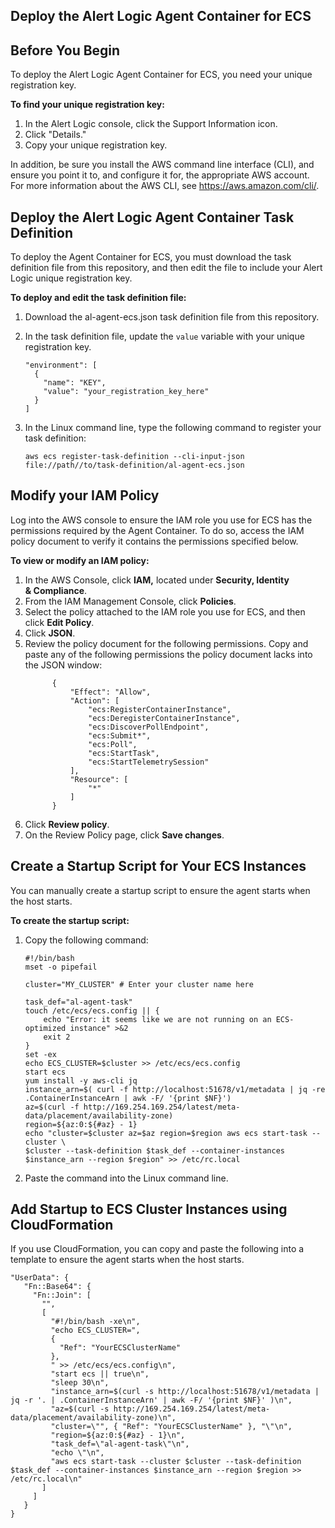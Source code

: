 ## Deploy the Alert Logic Agent Container for ECS

## Before You Begin
To deploy the Alert Logic Agent Container for ECS, you need your unique registration key. 

**To find your unique registration key:**

1. In the Alert Logic console, click the Support Information icon.
2. Click "Details."
3. Copy your unique registration key.

In addition, be sure you install the AWS command line interface (CLI), and ensure you point it to, and configure it for, the appropriate AWS account. For more information about the AWS CLI, see https://aws.amazon.com/cli/. 

## Deploy the Alert Logic Agent Container Task Definition
To deploy the Agent Container for ECS, you must download the task definition file from this repository, and then edit the file to include your Alert Logic unique registration key.

**To deploy and edit the task definition file:**
1. Download the al-agent-ecs.json task definition file from this repository.

2. In the task definition file, update the ```value``` variable with your unique registration key.
   ```
   "environment": [
     {
       "name": "KEY",
       "value": "your_registration_key_here"
     }
   ]
   ```
3. In the Linux command line, type the following command to register your task definition:
   ```
   aws ecs register-task-definition --cli-input-json file://path//to/task-definition/al-agent-ecs.json
   ```
   
## Modify your IAM Policy
Log into the AWS console to ensure the IAM role you use for ECS has the permissions required by the Agent Container. To do so, access the IAM policy document to verify it contains the permissions specified below. 

**To view or modify an IAM policy:** 

1. In the AWS Console, click **IAM,** located under **Security, Identity & Compliance**.
2. From the IAM Management Console, click **Policies**.
3. Select the policy attached to the IAM role you use for ECS, and then click **Edit Policy**.
3. Click **JSON**.
4. Review the policy document for the following permissions. Copy and paste any of the following permissions the policy document lacks into the JSON window:
   ```
         {
             "Effect": "Allow",
             "Action": [
                 "ecs:RegisterContainerInstance",
                 "ecs:DeregisterContainerInstance",
                 "ecs:DiscoverPollEndpoint",
                 "ecs:Submit*",
                 "ecs:Poll",
                 "ecs:StartTask",
                 "ecs:StartTelemetrySession"
             ],
             "Resource": [
                 "*"
             ]
         }
	```
5. Click **Review policy**.
6. On the Review Policy page, click **Save changes**.
   
## Create a Startup Script for Your ECS Instances
You can manually create a startup script to ensure the agent starts when the host starts. 

**To create the startup script:**
1. Copy the following command:
   ```
   #!/bin/bash
   mset -o pipefail

   cluster="MY_CLUSTER" # Enter your cluster name here

   task_def="al-agent-task"
   touch /etc/ecs/ecs.config || {
       echo "Error: it seems like we are not running on an ECS-optimized instance" >&2
       exit 2
   }
   set -ex
   echo ECS_CLUSTER=$cluster >> /etc/ecs/ecs.config
   start ecs
   yum install -y aws-cli jq
   instance_arn=$( curl -f http://localhost:51678/v1/metadata | jq -re .ContainerInstanceArn | awk -F/ '{print $NF}')
   az=$(curl -f http://169.254.169.254/latest/meta-data/placement/availability-zone)
   region=${az:0:${#az} - 1}
   echo "cluster=$cluster az=$az region=$region aws ecs start-task --cluster \
   $cluster --task-definition $task_def --container-instances $instance_arn --region $region" >> /etc/rc.local
   ```
2. Paste the command into the Linux command line. 

## Add Startup to ECS Cluster Instances using CloudFormation 
If you use CloudFormation, you can copy and paste the following into a template to ensure the agent starts when the host starts. 

   ```
   "UserData": {
      "Fn::Base64": {
        "Fn::Join": [
          "",
          [
            "#!/bin/bash -xe\n",
            "echo ECS_CLUSTER=",
            {
              "Ref": "YourECSClusterName"
            },
            " >> /etc/ecs/ecs.config\n",
            "start ecs || true\n",
            "sleep 30\n",
            "instance_arn=$(curl -s http://localhost:51678/v1/metadata | jq -r '. | .ContainerInstanceArn' | awk -F/ '{print $NF}' )\n",
            "az=$(curl -s http://169.254.169.254/latest/meta-data/placement/availability-zone)\n",
            "cluster=\"", { "Ref": "YourECSClusterName" }, "\"\n",
            "region=${az:0:${#az} - 1}\n",
            "task_def=\"al-agent-task\"\n",
            "echo \"\n",
            "aws ecs start-task --cluster $cluster --task-definition $task_def --container-instances $instance_arn --region $region >> /etc/rc.local\n"
          ]
        ]
      }
   }
   ```
